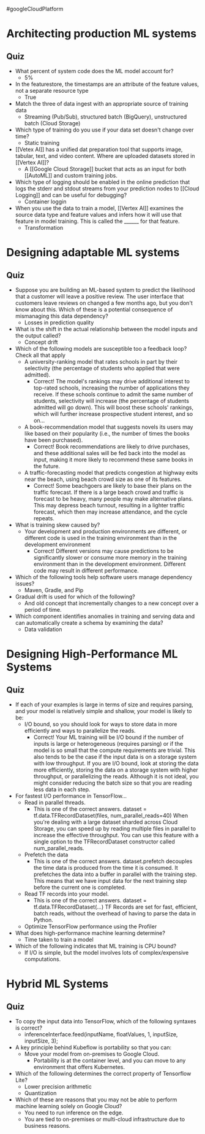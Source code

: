 #googleCloudPlatform 
# Architecting production ML systems
## Quiz 
* What percent of system code does the ML model account for?
	* 5%
* In the featurestore, the timestamps are an attribute of the feature values, not a separate resource type
	* True
* Match the three of data ingest with an appropriate source of training data
	* Streaming (Pub/Sub), structured batch (BigQuery), unstructured batch (Cloud Storage)
* Which type of training do you use if your data set doesn't change over time?
	* Static training
* [[Vetex AI]] has a unified dat preparation tool that supports image, tabular, text, and video content. Where are uploaded datasets stored in [[Vertex AI]]?
	* A [[Google Cloud Storage]] bucket that acts as an input for both [[AutoML]] and custom training jobs.
* Which type of logging should be enabled in the online prediction that logs the stderr and stdout streams from your prediction nodes to [[Cloud Logging]] and can be useful for debugging?
	* Container loggin
* When you use the data to train a model, [[Vertex AI]] examines the source data type and feature values and infers how it will use that feature in model training. This is called the ______ for that feature.
	* Transformation
# Designing adaptable ML systems
## Quiz
* Suppose you are building an ML-based system to predict the likelihood that a customer will leave a positive review. The user interface that customers leave reviews on changed a few months ago, but you don't know about this. Which of these is a potential consequence of mismanaging this data dependency?
	* Losses in prediction quality
* What is the shift in the actual relationship between the model inputs and the output called?
	* Concept drift
* Which of the following models are susceptible too a feedback loop? Check all that apply
	* A university-ranking model that rates schools in part by their selectivity (the percentage of students who applied that were admitted).
		* Correct! The model's rankings may drive additional interest to top-rated schools, increasing the number of applications they receive. If these schools continue to admit the same number of students, selectivity will increase (the percentage of students admitted will go down). This will boost these schools' rankings, which will further increase prospective student interest, and so on…
	* A book-recommendation model that suggests novels its users may like based on their popularity (i.e., the number of times the books have been purchased).
		* Correct! Book recommendations are likely to drive purchases, and these additional sales will be fed back into the model as input, making it more likely to recommend these same books in the future.
	* A traffic-forecasting model that predicts congestion at highway exits near the beach, using beach crowd size as one of its features.
		* Correct! Some beachgoers are likely to base their plans on the traffic forecast. If there is a large beach crowd and traffic is forecast to be heavy, many people may make alternative plans. This may depress beach turnout, resulting in a lighter traffic forecast, which then may increase attendance, and the cycle repeats.
* What is training skew caused by?
	* Your development and production environments are different, or different code is used in the training environment than in the development environment
		* Correct! Different versions may cause predictions to be significantly slower or consume more memory in the training environment than in the development environment. Different code may result in different performance.
* Which of the following tools help software users manage dependency issues?
	* Maven, Gradle, and Pip
* Gradual drift is used for which of the following?
	* And old concept that incrementally changes to a new concept over a period of time.
* Which component identifies anomalies in training and serving data and can automatically create a schema by examining the data?
	* Data validation
# Designing High-Performance ML Systems
## Quiz
* If each of your examples is large in terms of size and requires parsing, and your model is relatively simple and shallow, your model is likely to be:
	* I/O bound, so you should look for ways to store data in more efficiently and ways to parallelize the reads.
		* Correct! Your ML training will be I/O bound if the number of inputs is large or heterogeneous (requires parsing) or if the model is so small that the compute requirements are trivial. This also tends to be the case if the input data is on a storage system with low throughput. If you are I/O bound, look at storing the data more efficiently, storing the data on a storage system with higher throughput, or parallelizing the reads. Although it is not ideal, you might consider reducing the batch size so that you are reading less data in each step.
* For fastest I/O performance in TensorFlow...
	* Read in parallel threads.
		* This is one of the correct answers. dataset = tf.data.TFRecordDataset(files, num_parallel_reads=40) When you're dealing with a large dataset sharded across Cloud Storage, you can speed up by reading multiple files in parallel to increase the effective throughput. You can use this feature with a single option to the TFRecordDataset constructor called num_parallel_reads.
	* Prefetch the data
		* This is one of the correct answers. dataset.prefetch decouples the time data is produced from the time it is consumed. It prefetches the data into a buffer in parallel with the training step. This means that we have input data for the next training step before the current one is completed.
	* Read TF records into your model.
		* This is one of the correct answers. dataset = tf.data.TFRecordDataset(...) TF Records are set for fast, efficient, batch reads, without the overhead of having to parse the data in Python.
	* Optimize TensorFlow performance using the Profiler
* What does high-performance machine learning determine?
	* Time taken to train a model
* Which of the following indicates that ML training is CPU bound?
	* If I/O is simple, but the model involves lots of complex/expensive computations.
# Hybrid ML Systems
## Quiz
* To copy the input data into TensorFlow, which of the following syntaxes is correct?
	* inferenceInterface.feed(inputName, floatValues, 1, inputSize, inputSize, 3);
* A key principle behind Kubeflow is portability so that you can:
	* Move your model from on-premises to Google Cloud.
		* Portability is at the container level, and you can move to any environment that offers Kubernetes.
* Which of the following determines the correct property of Tensorflow Lite? 
	* Lower precision arithmetic
	* Quantization
* Which of these are reasons that you may not be able to perform machine learning solely on Google Cloud?
	* You need to run inference on the edge.
	* You are tied to on-premises or multi-cloud infrastructure due to business reasons.